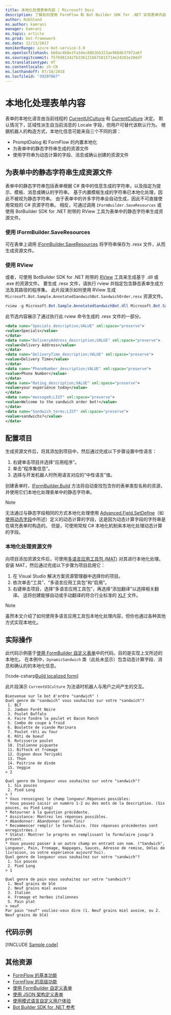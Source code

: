 ```yaml
---
title: 本地化处理表单内容 | Microsoft Docs
description: 了解如何使用 FormFlow 和 Bot Builder SDK for .NET 实现表单内容的本地化。
author: RobStand
ms.author: kamrani
manager: kamrani
ms.topic: article
ms.prod: bot-framework
ms.date: 12/13/2017
monikerRange: azure-bot-service-3.0
ms.openlocfilehash: bb0ac4b8e3fa34ec8863bb323ae968db37972a6f
ms.sourcegitcommit: f576981342fb3361216675815714e24281e20ddf
ms.translationtype: HT
ms.contentlocale: zh-CN
ms.lasthandoff: 07/18/2018
ms.locfileid: "39297867"
---
```

# <a name="localize-form-content"></a>本地化处理表单内容

表单的本地化语言由当前线程的 [CurrentUICulture](https://msdn.microsoft.com/en-us/library/system.threading.thread.currentuiculture(v=vs.110).aspx) 和 [CurrentCulture](https://msdn.microsoft.com/en-us/library/system.threading.thread.currentculture(v=vs.110).aspx) 决定。 默认情况下，区域性派生自当前消息的 Locale 字段，但用户可替代该默认行为。 根据机器人的构造方式，本地化信息可能来自三个不同的源：

- PromptDialog 和 FormFlow 的内置本地化
- 为表单中的静态字符串生成的资源文件
- 使用字符串为动态计算的字段、消息或确认创建的资源文件

## <a name="generate-a-resource-file-for-the-static-strings-in-your-form"></a>为表单中的静态字符串生成资源文件

表单中的静态字符串包括表单根据 C# 类中的信息生成的字符串，以及指定为提示、模板、消息或确认的字符串。 基于内置模板生成的字符串已本地化处理，因此不被视为静态字符串。 由于表单中的许多字符串会自动生成，因此不可直接使用常规的 C# 资源字符串。 相反，可通过调用 `IFormBuilder.SaveResources` 或使用 BotBuilder SDK for .NET 附带的 RView 工具为表单中的静态字符串生成资源文件。

### <a name="use-iformbuildersaveresources"></a>使用 IFormBuilder.SaveResources

可在表单上调用 [IFormBuilder.SaveResources][saveResources] 将字符串保存为 .resx 文件，从而生成资源文件。

### <a name="use-rview"></a>使用 RView

或者，可使用 BotBuilder SDK for .NET 附带的 <a href="https://github.com/Microsoft/BotBuilder/tree/master/CSharp/Tools/RView" target="_blank">RView</a> 工具来生成基于 .dll 或 .exe 的资源文件。 要生成 .resx 文件，请执行 rview 并指定包含静态表单生成方法及其路径的程序集。 此片段演示如何使用 RView 生成 `Microsoft.Bot.Sample.AnnotatedSandwichBot.SandwichOrder.resx` 资源文件。 

```csharp
rview -g Microsoft.Bot.Sample.AnnotatedSandwichBot.dll Microsoft.Bot.Sample.AnnotatedSandwichBot.SandwichOrder.BuildForm
```

此节选内容展示了通过执行此 rview 命令生成的 .resx 文件的一部分。

```xml
<data name="Specials_description;VALUE" xml:space="preserve">
<value>Specials</value>
</data>
<data name="DeliveryAddress_description;VALUE" xml:space="preserve">
<value>Delivery Address</value>
</data>
<data name="DeliveryTime_description;VALUE" xml:space="preserve">
<value>Delivery Time</value>
</data>
<data name="PhoneNumber_description;VALUE" xml:space="preserve">
<value>Phone Number</value>
</data>
<data name="Rating_description;VALUE" xml:space="preserve">
<value>your experience today</value>
</data>
<data name="message0;LIST" xml:space="preserve">
<value>Welcome to the sandwich order bot!</value>
</data>
<data name="Sandwich_terms;LIST" xml:space="preserve">
<value>sandwichs?</value>
</data>
```

## <a name="configure-your-project"></a>配置项目

生成资源文件后，将其添加到项目中，然后通过完成以下步骤设置中性语言： 

1. 右键单击项目并选择“应用程序”。
2. 单击“程序集信息”。
3. 选择与开发机器人时所用语言对应的“中性语言”值。

创建表单时，[IFormBuilder.Build][build] 方法将自动查找包含你的表单类型名称的资源，并使用它们本地化处理表单中的静态字符串。 

> [!NOTE]
> 无法通过与静态字段相同的方式本地化处理使用 [Advanced.Field.SetDefine][setDefine]（如[使用动态字段](bot-builder-dotnet-formflow-formbuilder.md#dynamically-define-field-values-confirmations-and-messages)中所述）定义的动态计算的字段，这是因为动态计算字段的字符串是在填充表单时构造的。 但是，可使用常规 C# 本地化机制来本地化处理动态计算的字段。

### <a name="localize-resource-files"></a>本地化处理资源文件 

向项目添加资源文件后，可使用<a href="https://developer.microsoft.com/en-us/windows/develop/multilingual-app-toolkit" target="_blank">多语言应用工具包 (MAT)</a> 对其进行本地化处理。 安装 MAT，然后通过完成以下步骤为项目启用它：

1. 在 Visual Studio 解决方案资源管理器中选择你的项目。
2. 依次单击“工具”、“多语言应用工具包”和“启用”。
3. 右键单击项目，选择“多语言应用工具包”，再选择“添加翻译”以选择相关翻译。 这将创建能够自动或手动翻译的符合行业标准的 <a href="https://en.wikipedia.org/wiki/XLIFF" target="_blank">XLF</a> 文件。

> [!NOTE]
> 虽然本文介绍了如何使用多语言应用工具包本地化处理内容，但你也通过各种其他方式实现本地化。

## <a name="see-it-in-action"></a>实际操作

此代码示例基于[使用 FormBuilder 自定义表单](bot-builder-dotnet-formflow-formbuilder.md)中的代码，目的是实现上文所述的本地化。 在本例中，`DynamicSandwich` 类（此处未显示）包含动态计算字段、消息和确认的的本地化信息。

[!code-csharp[Build localized form](../includes/code/dotnet-formflow-localize.cs#buildLocalizedForm)]

此片段演示 `CurrentUICulture` 为法语时机器人与用户之间产生的交互。

```console
Bienvenue sur le bot d'ordre "sandwich" !
Quel genre de "sandwich" vous souhaitez sur votre "sandwich"?
 1. BLT
 2. Jambon Forêt Noire
 3. Poulet Buffalo
 4. Faire fondre le poulet et Bacon Ranch
 5. Combo de coupe à froid
 6. Boulette de viande Marinara
 7. Poulet rôti au four
 8. Rôti de boeuf
 9. Rotisserie poulet
 10. Italienne piquante
 11. Bifteck et fromage
 12. Oignon doux Teriyaki
 13. Thon
 14. Poitrine de dinde
 15. Veggie
> 2

Quel genre de longueur vous souhaitez sur votre "sandwich"?
 1. Six pouces
 2. Pied Long
> ?
* Vous renseignez le champ longueur.Réponses possibles:
* Vous pouvez saisir un numéro 1-2 ou des mots de la description. (Six pouces, ou Pied Long)
* Retourner à la question précédente.
* Assistance: Montrez les réponses possibles.
* Abandonner: Abandonner sans finir
* Recommencer remplir le formulaire. (Vos réponses précédentes sont enregistrées.)
* Statut: Montrer le progrès en remplissant le formulaire jusqu'à présent.
* Vous pouvez passer à un autre champ en entrant son nom. ("Sandwich", Longueur, Pain, Fromage, Nappages, Sauces, Adresse de remise, Délai de livraison, ou votre expérience aujourd'hui).
Quel genre de longueur vous souhaitez sur votre "sandwich"?
 1. Six pouces
 2. Pied Long
> 1

Quel genre de pain vous souhaitez sur votre "sandwich"?
 1. Neuf grains de blé
 2. Neuf grains miel avoine
 3. Italien
 4. Fromage et herbes italiennes
 5. Pain plat
> neuf
Par pain "neuf" vouliez-vous dire (1. Neuf grains miel avoine, ou 2. Neuf grains de blé)
```

## <a name="sample-code"></a>代码示例

[!INCLUDE [Sample code](../includes/snippet-dotnet-formflow-samples.md)]

## <a name="additional-resources"></a>其他资源

- [FormFlow 的基本功能](bot-builder-dotnet-formflow.md)
- [FormFlow 的高级功能](bot-builder-dotnet-formflow-advanced.md)
- [使用 FormBuilder 自定义表单](bot-builder-dotnet-formflow-formbuilder.md)
- [使用 JSON 架构定义表单](bot-builder-dotnet-formflow-json-schema.md)
- [使用模式语言自定义用户体验](bot-builder-dotnet-formflow-pattern-language.md)
- <a href="/dotnet/api/?view=botbuilder-3.11.0" target="_blank">Bot Builder SDK for .NET 参考</a>

[build]: /dotnet/api/microsoft.bot.builder.formflow.formbuilder-1.build 

[setDefine]: /dotnet/api/microsoft.bot.builder.formflow.advanced.field-1.setdefine

[saveResources]: /dotnet/api/microsoft.bot.builder.formflow.iform-1.saveresources
